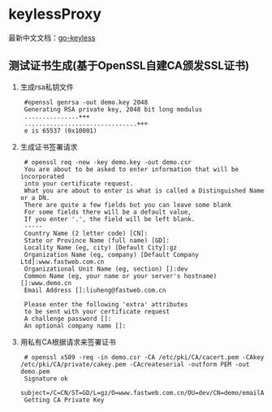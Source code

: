 # keylessProxy

最新中文文档：[go-keyless](https://www.sixianed.com/2017/10/28/cj9atvkyb0000wdye7plmgvbb.html)

## 测试证书生成(基于OpenSSL自建CA颁发SSL证书)

1. 生成rsa私钥文件

		#openssl genrsa -out demo.key 2048
		Generating RSA private key, 2048 bit long modulus
		...............+++
		...............................+++
		e is 65537 (0x10001)

2. 生成证书签署请求

        # openssl req -new -key demo.key -out demo.csr
        You are about to be asked to enter information that will be incorporated
        into your certificate request.
        What you are about to enter is what is called a Distinguished Name or a DN.
        There are quite a few fields but you can leave some blank
        For some fields there will be a default value,
        If you enter '.', the field will be left blank.
        -----
        Country Name (2 letter code) [CN]:
        State or Province Name (full name) [GD]:
        Locality Name (eg, city) [Default City]:gz
        Organization Name (eg, company) [Default Company Ltd]:www.fastweb.com.cn
        Organizational Unit Name (eg, section) []:dev
        Common Name (eg, your name or your server's hostname) []:www.demo.cn
        Email Address []:liuheng@fastweb.com.cn
         
        Please enter the following 'extra' attributes
        to be sent with your certificate request
        A challenge password []:
        An optional company name []:
		
3. 用私有CA根据请求来签署证书

		# openssl x509 -req -in demo.csr -CA /etc/pki/CA/cacert.pem -CAkey /etc/pki/CA/private/cakey.pem -CAcreateserial -outform PEM -out demo.pem 
		Signature ok
		subject=/C=CN/ST=GD/L=gz/O=www.fastweb.com.cn/OU=dev/CN=demo/emailAddress=liuheng@fastweb.com.cn
		Getting CA Private Key

